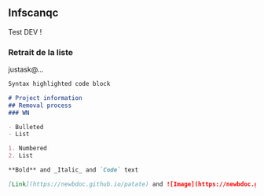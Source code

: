 ## Infscanqc

Test DEV !

### Retrait de la liste 

justask@...


```markdown
Syntax highlighted code block

# Project information
## Removal process
### WN

- Bulleted
- List

1. Numbered
2. List

**Bold** and _Italic_ and `Code` text

[Link](https://newbdoc.github.io/patate) and ![Image](https://newbdoc.github.io/images.png)
```

